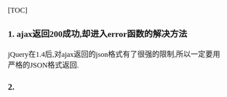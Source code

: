 <span  style="font-family: Simsun,serif; font-size: 17px; ">

[TOC]

### 1. ajax返回200成功,却进入error函数的解决方法

jQuery在1.4后,对ajax返回的json格式有了很强的限制,所以一定要用严格的JSON格式返回.

### 2. 


</span>